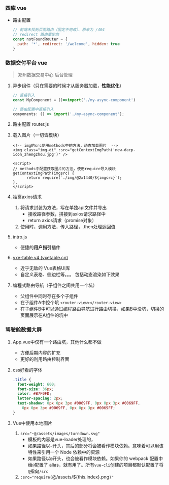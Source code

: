 ### 四库 vue

- 路由配置

  ```js
  // 前端未找到页面路由（固定不用改）、原来为 /404
  // redirect 路由重定向
  const notFoundRouter = {
    path: '*', redirect: '/welcome', hidden: true
  }
  ```



### 数据交付平台 vue

> 郑州数据交易中心 后台管理

1. 异步组件（只在需要的时候才从服务器加载，**性能优化**）

   ```js
   // 直接引入
   const MyComponent = ()=>import('./my-async-component')
   
   // 路由配置中直接引入
   components: () => import('./my-async-component');
   ```

2. 路由配置 router.js

3. 载入图片（一切皆模块）

   ```vue
   <!-- img的src使用methods中的方法，动态加载图片  -->
   <img class="img-di" :src="getContextImgPath('new-dacp-icon_zhengzhou.jpg')" />
   
   <script>
   // methods中配置获取图片的方法，使用require导入模块
   getContextImgPath(imgsrc) {
         return require(`./img/@2x1440/${imgsrc}`);
   },
   </script>
   ```

4. 抽离axios请求

   1. 将请求封装为方法，写在单独api文件并导出
      - 接收路径参数，拼接到axios请求路径中
      - return axios请求（promise对象）
   2. 使用时，调用方法，传入路径，.then处理返回值

5. intro.js

   - 便捷的**用户指引**插件

6. [vxe-table v4 (vxetable.cn)](https://vxetable.cn/#/table/start/install)

   - 近乎无敌的 Vue表格UI库
   - 自定义表格、侧边栏等。。。  包括动态渲染如下效果

7. 编程式路由导航（子组件之间共用一个坑）

   - 父组件中同时存在多个子组件
   - 在子组件A中挖个坑  `<router-view></router-view>`
   - 在子组件B中可以通过编程路由导航进行路由切换，如果B中没坑，切换的页面展示在A组件的坑中





### 驾驶舱数据大屏

1. App.vue中仅有一个路由坑，其他什么都不做

   - 方便后期内容的扩充
   - 更好的利用路由控制界面

2. css好看的字体

   ```css
   .title {
     font-weight: 600;
     font-size: 36px;
     color: #B7F0FD;
     letter-spacing: 2px;
     text-shadow: 0px 0px 3px #0069FF, 0px 0px 3px #0069FF,
       0px 0px 3px #0069FF, 0px 0px 3px #0069FF;
   }
   ```

   

4. Vue中使用本地图片

   1.  `src="~@/assets/images/turndown.svg"`
       - 模板的内容是vue-loader处理的，
       - 如果路径以`~`开头，其后的部分将会被看作模块依赖。意味着可以用该特性来引用一个 Node 依赖中的资源
       - 如果路径以`@`开头，也会被看作模块依赖。如果你的 webpack 配置中给`@`配置了 alias，就有用了。所有`vue-cli`创建的项目都默认配置了将`@`指向`/src`
   2.  `:src="require(`@/assets/${this.index}.png`)"`